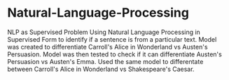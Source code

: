 # Natural-Language-Processing
NLP as Supervised Problem
Using Natural Language Processing in Supervised Form to identify if a sentence is from a particular text.
Model was created to differentiate Carroll's Alice in Wonderland vs Austen's Persuasion.
Model was then tested to check if it can differentiate Austen's Persuasion vs Austen's Emma.
Used the same model to differentate between Carroll's Alice in Wonderland vs Shakespeare's Caesar.
